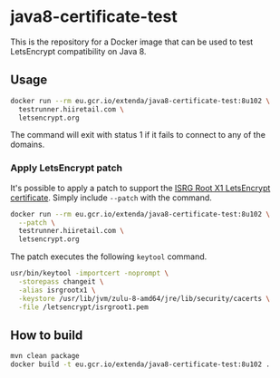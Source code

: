 # java8-certificate-test

This is the repository for a Docker image that can be used to test LetsEncrypt compatibility on Java 8.

## Usage

```bash
docker run --rm eu.gcr.io/extenda/java8-certificate-test:8u102 \
  testrunner.hiiretail.com \
  letsencrypt.org
```
The command will exit with status 1 if it fails to connect to any of the domains.

### Apply LetsEncrypt patch

It's possible to apply a patch to support the [ISRG Root X1 LetsEncrypt certificate](https://letsencrypt.org/certificates/).
Simply include `--patch` with the command.

```bash
docker run --rm eu.gcr.io/extenda/java8-certificate-test:8u102 \
  --patch \
  testrunner.hiiretail.com \
  letsencrypt.org
```

The patch executes the following `keytool` command.

```bash
usr/bin/keytool -importcert -noprompt \
  -storepass changeit \
  -alias isrgrootx1 \
  -keystore /usr/lib/jvm/zulu-8-amd64/jre/lib/security/cacerts \
  -file /letsencrypt/isrgroot1.pem
```

## How to build

```bash
mvn clean package
docker build -t eu.gcr.io/extenda/java8-certificate-test:8u102 .
```